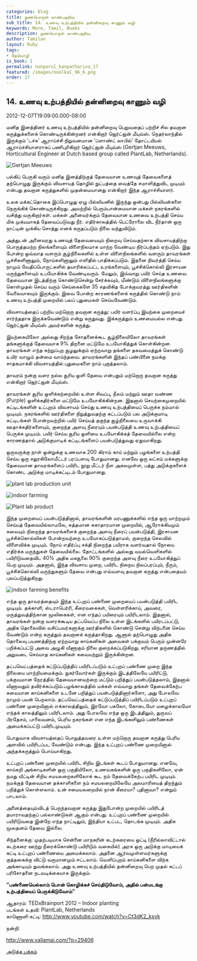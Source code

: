 ```yaml
---
categories: blog
title: நுண்பொருள் காண்பதறிவு
sub_title: 14. உணவு உற்பத்தியில் தன்னிறைவு காணும் வழி
keywords: More, Tamil, Books
description: நுண்பொருள் காண்பதறிவு
author: Tamilan
layout: Ruby
tags:
- தேமொழி
is_book: 1
permalink: nunporul_kanpatharivu_17
featured: /images/noolkal_96_6.png
order: 17
---
```



## 14. உணவு உற்பத்தியில் தன்னிறைவு காணும் வழி

2012-12-07T19:09:00.000-08:00

மனித இனத்தினர் உணவு உற்பத்தியில் தன்னிறைவு பெறுவதைப் பற்றிச் சில தவறான கருத்துக்களைக் கொண்டிருக்கின்றனர் என்கிறார் ஜெர்ட்ஜன் மீயுவ்ஸ். நெதர்லாந்தில் இருக்கும் ‘டச்சு’ ஆராய்ச்சி நிறுவனமான ‘ப்ளாண்ட் லாபில்’ தோட்டயியல் ஆராய்ச்சியாளராகப் பணிபுரிகிறார் ஜெர்ட்ஜன் மீயுவ்ஸ் (Gertjan Meeuws, Horticultural Engineer at Dutch based group called PlantLab, Netherlands).

![Gertjan Meeuws](https://1.bp.blogspot.com/-Tjg_XOqCLUU/UL0hEoCh3ZI/AAAAAAAABwY/Ul7RG61ZFTE/s1600/plantlab-1.jpg)

பல்கிப் பெருகி வரும் மனித இனத்திற்குத் தேவையான உணவுத் தேவைகளைத் தற்பொழுது இருக்கும் விவசாயத் தொழில் நுட்பத்தை வைத்தே சமாளித்துவிட முடியும் என்பது தவறான கருத்துகளில் முதன்மையானது என்கிறார் இந்த ஆராச்சியாளர்.

உலக மக்கட்தொகை இப்பொழுது ஏழு பில்லியனில் இருந்து ஒன்பது பில்லியன்களை நெருங்கிக் கொண்டிருக்கிறது. அவற்றில் பெரும்பான்மையான மக்கள் நகரங்களில் வசித்து வருகிறார்கள். மக்கள் அனைவர்க்கும் தேவையான உணவை உற்பத்தி செய்ய மிக முக்யமாகத் தேவைப்படுவது நீர். எதிர்காலத்தில் பெட்ரோலை விட நீர்தான் ஒரு நாட்டின் முக்கிய சொத்து எனக் கருதப்படும் நிலை வந்துவிடும்.

அத்துடன் அனைவரது உணவுத் தேவையையும் நிறைவு செய்வதற்காக விவசாயத்திற்கு பொருத்தமற்ற நிலங்களையும் விளைநிலமாக மாற்ற வேண்டிய நிர்ப்பந்தம் ஏற்படும். இது போன்ற ஒவ்வாத வளரும் சூழ்நிலைகளில் உள்ள விளைநிலங்களில் வளரும் தாவரங்கள் பூச்சிகளினாலும், நோய்களினாலும் எளிதில் பாதிக்கப்படும். இதனை நிவர்த்தி செய்ய நாமும் வேதிப்பொருட்களில் தயாரிக்கப்பட்ட உரங்களையும், பூச்சிக்கொல்லி இரசாயன மருந்துகளையும் உபயோகிக்க வேண்டிவரும். மேலும், இவ்வாறு பயிர் செய்த உணவை தேவையான இடத்திற்கு கொண்டுசென்று சேர்க்கவும், மீண்டும் விளைநிலங்களுக்கு கொள்முதல் செய்ய வரும் செய்கைகளே 35 சதவிகித போக்குவரத்து ஊர்திகளின் வேலையாகவும் இருக்கும். இவை போன்ற காரணங்களைக் கருத்தில் கொண்டு நாம் உணவு உற்பத்தி முறையில் பலப் புதுமைகள் செய்யவேண்டும்.

விவசாயத்தைப் பற்றிய மற்றொரு தவறான கருத்து: பயிர் வளர்ப்பு இயற்கை முறையைச் சார்ந்ததாக இருக்கவேண்டும் என்று கருதுவது. இக்கருத்தும் உணமையல்ல என்பது ஜெர்ட்ஜன் மீயுவ்ஸ் அவர்களின் கருத்து.

இயற்கையிலோ அல்லது சிறந்த சோதனைக்கூட சூழ்நிலையிலோ தாவரங்கள் தங்களுக்குத் தேவையாக 9% திறனை மட்டுமே உபயோகித்துக் கொள்கின்றன. தாவரங்கள் எந்த சுற்றுப்புற சூழலுக்கும் ஏற்றவாறு தங்களை தகவமைத்துக் கொண்டு உயிர் வாழும் தன்மை வாய்ந்தவை. தாவரங்களின் இந்தப் பண்பினை நமக்கு சாதகமாக்கி விவசாயத்தில் புதுமைகளை நாம் புகுத்தலாம்.

தாவரம் நன்கு வளர நல்ல சூரிய ஒளி தேவை என்பதும் மற்றொரு தவறான கருத்து என்கிறார் ஜெர்ட்ஜன் மீயுவ்ஸ்.

தாவரங்கள் சூரிய ஒளிக்கற்றையில் உள்ள சிவப்பு, நீலம் மற்றும் ஊதா வண்ண (Purple) ஒளிக்கதிர்களை மட்டுமே உபயோகிக்கின்றன. இதனால் செயற்கைமுறையில் கட்டிடங்களின் உட்புறம் விவசாயம் செய்து உணவு உற்பத்தியைப் பெருக்க நம்மால் முடியும். நகரங்களில் ஊர்திகளை நிறுத்துவதற்கு கட்டப்படும் பல அடுக்குமாடி கட்டிடங்கள் போன்றவற்றில் பயிர் செய்யத் தகுந்த சூழ்நிலையை உருவாக்கி ஊதாக்கதிர்களையும், குறைந்த அளவு நீரையும் பயன்படுத்தி உணவு உற்பத்தியைப் பெருக்க முடியம். பயிர் செய்ய சூரிய ஒளியை உபயோகிக்கத் தேவையில்லை என்ற காரணத்தால் அடுக்குமாடிக் கட்டிடங்களைப் பயன்படுத்துவது ஏதுவாகிறது.

ஒருவருக்கு நாள் ஒன்றுக்கு உணவாக 200 கிராம் காய் மற்றும் பழங்களை உற்பத்தி செய்ய ஒரு சதுரகிலோமீட்டர் பரப்பளவு போதுமானது. எனவே ஒரு லட்சம் மக்களுக்கு தேவையான தாவரங்களைப் பயிரிட நூறு மீட்டர் நீள அகலமுள்ள, பத்து அடுக்குகளைக் கொண்ட அடுக்கு மாடிக்கட்டிடம் போதுமானது.

![plant lab production unit](https://2.bp.blogspot.com/-mwB0cOXUBPY/UL0hN_hULrI/AAAAAAAABwg/1WkvAx2ptv4/s1600/plantlab-2.jpg)

![indoor farming](https://1.bp.blogspot.com/-_tLC0gmWLKg/UL0hVWEIU8I/AAAAAAAABwo/iWsbNC-wFhI/s1600/plantlab-3.jpg)

![Plant lab product](https://2.bp.blogspot.com/-HsSRMY05TX8/UL0hlcdgqxI/AAAAAAAABww/UvOtU3oNt_8/s1600/plantlab-4.jpg)

இந்த முறையைப் பயன்படுத்தினால், தாவரங்களின் மரபணுக்களில் எந்த ஒரு மாற்றமும் செய்யத் தேவையில்லாமலே, சுத்தமான சுகாதாரமான முறையில், ஆரோக்கியமும் சுவையும் நிறைந்த தாவரங்களைக் குறைந்த அளவு நீரைப் பயன்படுத்தி, இரசாயன பூச்சிக்கொல்லிகள் போன்றவற்றை உபயோகப்படுத்தாமல், குறைந்த செலவில் விளைவிக்க முடியும். நோய் எதிர்ப்பு சக்தி நிறைந்த பயிராக வளர்வதால் நோயை எதிர்க்க மருந்துகள் தேவையில்லை. தோட்டங்களில் அல்லது வயல்வெளிகளில் பயிரிடுவதைவிட 40% அதிக மகசூலை 90% குறைந்த அளவு நீரை உபயோகித்துப் பெற முடியும். அதனால், இந்த விவசாய முறை, பயிரிட நிறைய நிலப்பரப்பும், நீரும், பூச்சிக்கொல்லி மருந்துகளும் தேவை என்பது எவ்வளவு தவறான கருத்து என்பதையம் புலப்படுத்துகிறது.

![indoor farming benefits](https://1.bp.blogspot.com/-QGL8yY4knPE/UL1E1inDqoI/AAAAAAAABxY/Aw0knJWomK4/s1600/plantlab-5.JPG)

எந்த ஒரு தாவரத்தையும் இந்த உட்புறப் பண்ணை முறையைப் பயன்படுத்தி பயிரிட முடியும். தக்காளி, ஸ்டராபெர்ரி, கீரைவகைகள், வெள்ளரிக்காய், அவரை, மருத்துவத்திற்கான மூலிகைகள், என எந்தப் பயிரையும் பயிரிடலாம். இதனால், தாவரங்கள் நன்கு வளரக்கூடிய தட்பவெப்ப நிலை உள்ள இடங்களில் பயிரடப்பட்டு, அதிக தொலைவில் வசிப்பவர்களுக்கு ஊர்திகளில் கொண்டு சென்று விற்பனை செய்ய வேண்டும் என்ற கருத்தும் தவறானக் கருத்தாகிறது. ஆனால் தற்பொழுது அதிக தொலைவு பயணத்திற்கு ஏற்றவாறு காய்கனிகள் அவைகள் பக்குவம் பெரும் முன்னரே பறிக்கப்பட்டு அவை அழுகி வீணாகும் நிலை குறைக்கப்படுகிறது. சரியான தருணத்தில் அறுவடை செய்யாத காய்கனிகள் சுவையற்றும் இருக்கின்றன.

தட்பவெட்பத்தைக் கட்டுப்படுத்திப் பயிரிடப்படும் உட்புறப் பண்ணை முறை இந்த நிலையை மாற்றியமைக்கும். நுகர்வோர்கள் இருக்கும் இடத்திலேயே பயிரிட்டு, பக்குவமான நேரத்தில் தேவையானவற்றை மட்டும் பறித்துப் பயன்படுத்தலாம், இதனால் வீணாவதும் தவிர்க்கப்படும்.பழங்காலத்தில் மக்கள் எவ்வாறு தங்கள் தேவைக்கேற்ப சுவையான காய்கனிகளை உடனே பறித்துப் பயன்படுத்தினார்களோ, அது போலவே நாமும் பயன் பெறலாம். தட்பவெட்பத்தைக் கட்டுப்படுத்திப் பயிரிடப்படும் உட்புறப் பண்ணை முறையினால் எக்காலத்திலும், இரவோ பகலோ, கோடையோ மழைக்காலமோ எந்தக் காலத்திலும் பயிரிடலாம். அது போலவே எந்த ஒரு இடத்திலும், துருவப் பிரதேசம், பாலைவனம், பெரிய நகரங்கள் என எந்த இடங்களிலும் பண்ணைகள் அமைக்கப்பட்டு பயிரிடமுடியும்.

பொதுவாக விவசாயத்தைப் பொறுத்தவரை உள்ள மற்றொரு தவறான கருத்து பெரிய அளவில் பயிரிடப்பட வேண்டும் என்பது. இந்த உட்புறப் பண்ணை முறையினால் அந்தக்கருத்தும் பொய்யாகிறது.

உட்புறப் பண்ணை முறையில் பயிரிட சிறிய இடங்கள் கூடப் போதுமானது. எனவே, காய்கறி அங்காடிகளின் ஒரு பகுதியிலோ, உணவகங்களின் ஒரு பகுதிகளிலோ, ஏன் நமது வீட்டின் சிறிய சமயலறைகளிலோக் கூட நம் தேவைக்கேற்ப பயிரிட முடியும். நமக்குத் தேவையான தக்காளிகளை நம் சமயலறையிலேயே அலமாரியைத் திறந்தும் பறித்துக் கொள்ளலாம். உன் சமையலறையில் நான் கீரையா? புதினாவா? என்றும் பாடலாம்.

அனைத்தையும்விடத் பெருந்தவறான கருத்து இதுபோன்ற முறையில் பயிரிடத் தயாராவதற்குப் பல்லாண்டுகள் ஆகும் என்பது. உட்புறப் பண்ணை முறையில் பயிரிடுவதை இன்றே எந்த நாட்டிலும், இந்தியா உட்பட, தொடங்க முடியும். அதிக மூலதனம் தேவை இல்லை.

சிந்தனைக்கு: முதற்படியாக சென்னை மாநகரின் கடற்கரையை ஒட்டி (நீரில்லாவிட்டால் கடற்கரை ஊற்று நீரைக்கொண்டு பயிரிடும் வகையில்) அரசு ஒரு அடுக்கு மாடியைக் கட்டி உட்புறப் பண்ணையை அமைக்கலாம். அதனை ஆர்வமுள்ளவர்களுக்கு குத்தகைக்கு விட்டு வருமானமும் ஈட்டலாம். வெளிப்புறம் காய்கனிகளை விற்க அங்காடியும் துவங்கலாம். அது உணவு உற்பத்தியில் தன்னிறைவு பெற முதல் கட்டப் பரிசோதனை நடவடிக்கையாக இருக்கும்.

**“பண்ணையெல்லாம் பொன் கொழிக்கச் செய்திடுவோம், அதில் பன்மடங்கு உற்பத்தியைப் பெருக்கிடுவோம்”**

ஆதாரம்: TEDxBrainport 2012 – Indoor planting  
படங்கள் உதவி: PlantLab, Netherlands  
காணொளி சுட்டி: http://www.youtube.com/watch?v=Ct3dK2_ksvk

நன்றி:

http://www.vallamai.com/?p=29406

[அடுத்த பக்கம்](nunporul_kanpatharivu_18)